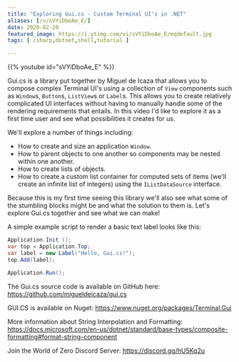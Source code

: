 ```yaml
---
title: "Exploring Gui.cs - Custom Terminal UI's in .NET"
aliases: [/v/sVYiDboAe_E/]
date: 2020-02-20
featured_image: https://i.ytimg.com/vi/sVYiDboAe_E/mqdefault.jpg
tags: [ csharp,dotnet,shell,tutorial ]

---
```


{{% youtube id="sVYiDboAe_E" %}}

Gui.cs is a library put together by Miguel de Icaza that allows you to compose complex Terminal UI's using a collection of `View` components such as `Window`s, `Button`s, `ListView`s or `Label`s. This allows you to create relatively complicated UI interfaces without having to manually handle some of the rendering requirements that entails. In this video I'd like to explore it as a first time user and see what possibilities it creates for us.

We'll explore a number of things including:

* How to create and size an application `Window`.
* How to parent objects to one another so components may be nested within one another.
* How to create lists of objects.
* How to create a custom list container for computed sets of items (we'll create an infinite list of integers) using the `IListDataSource` interface.

Because this is my first time seeing this library we'll also see what some of the stumbling blocks might be and what the solution to them is. Let's explore Gui.cs together and see what we can make!

A simple example script to render a basic text label looks like this:

```csharp
Application.Init ();
var top = Application.Top;
var label = new Label("Hello, Gui.cs!");
top.Add(label); 

Application.Run();
```

The Gui.cs source code is available on GitHub here: https://github.com/migueldeicaza/gui.cs

GUI.CS is available on Nuget: https://www.nuget.org/packages/Terminal.Gui

More information about String Interpolation and Formatting: https://docs.microsoft.com/en-us/dotnet/standard/base-types/composite-formatting#format-string-component

Join the World of Zero Discord Server: https://discord.gg/hU5Kq2u